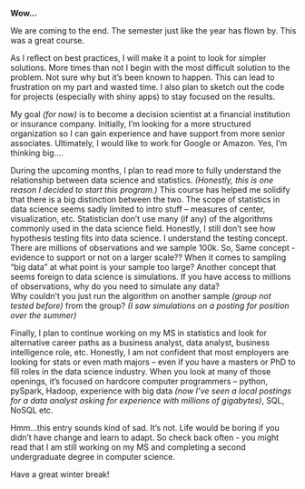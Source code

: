 **Wow…**

We are coming to the end.  The semester just like the year has flown by.  This was a great course.    

As I reflect on best practices, I will make it a point to look for simpler solutions.  More times than not I begin with the most difficult 
solution to the problem.  Not sure why but it’s been known to happen.  This can lead to frustration on my part and wasted time. I also plan 
to sketch out the code for projects (especially with shiny apps) to stay focused on the results.

My goal *(for now)* is to become a decision scientist at a financial institution or insurance company. Initially, I’m looking for a more structured organization so I can gain experience and have support from more senior associates.  Ultimately, I would like to work for Google or Amazon. Yes, I’m thinking big…. 

During the upcoming months, I plan to read more to fully understand the relationship between data science and statistics. *(Honestly, this is one reason I decided to start this program.)*  This course has helped me solidify that there is a big distinction between the two.  The scope of statistics in data science seems 
sadly limited to intro stuff – measures of center, visualization, etc.  Statistician don’t use many (if any) of the algorithms commonly used in the data science field.  Honestly, I still don’t see how hypothesis testing fits into data science. I understand the testing concept. There are millions of observations and we sample 100k.   So, Same concept - evidence to support or not on a larger scale?? When it comes to sampling “big data” at what point is your sample too large?   Another concept that seems foreign to data science is simulations.  If you have access to millions of observations, why do you need to simulate any data?  
Why couldn’t you just run the algorithm on another sample *(group not tested before)* from the group?  *(I saw simulations on a posting for position over the summer)*

Finally, I plan to continue working on my MS in statistics and look for alternative career paths as a business analyst, data analyst, business intelligence role, etc. 
Honestly, I am not confident that most employers are looking for stats or even math majors – even if you have a masters or PhD to fill roles in the data science
industry.  When you look at many of those openings, it’s focused on hardcore computer programmers – python, pySpark, Hadoop, experience with big data 
*(now I’ve seen a local postings for a data analyst asking for experience with millions of gigabytes)*, SQL, NoSQL etc.  

Hmm…this entry sounds kind of sad.  It’s not. Life would be boring if you didn’t have change and learn to adapt.  So check back often - you might read that I am still working on my MS and completing a second undergraduate degree in computer science.

Have a great winter break!

